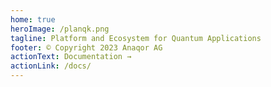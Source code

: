 ```yaml
---
home: true
heroImage: /planqk.png
tagline: Platform and Ecosystem for Quantum Applications
footer: © Copyright 2023 Anaqor AG
actionText: Documentation →
actionLink: /docs/
---
```

